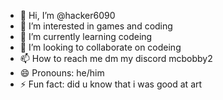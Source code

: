 - 👋 Hi, I’m @hacker6090
- 👀 I’m interested in  games and coding
- 🌱 I’m currently learning codeing
- 💞️ I’m looking to collaborate on codeing
- 📫 How to reach me dm my discord  mcbobby2 
- 😄 Pronouns: he/him
- ⚡ Fun fact: did u know that i was good at art

<!---
hacker6090/hacker6090 is a ✨ special ✨ repository because its `README.md` (this file) appears on your GitHub profile.
You can click the Preview link to take a look at your changes.
--->
